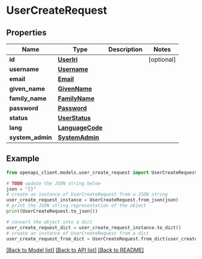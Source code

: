 # UserCreateRequest


## Properties

Name | Type | Description | Notes
------------ | ------------- | ------------- | -------------
**id** | [**UserIri**](UserIri.md) |  | [optional] 
**username** | [**Username**](Username.md) |  | 
**email** | [**Email**](Email.md) |  | 
**given_name** | [**GivenName**](GivenName.md) |  | 
**family_name** | [**FamilyName**](FamilyName.md) |  | 
**password** | [**Password**](Password.md) |  | 
**status** | [**UserStatus**](UserStatus.md) |  | 
**lang** | [**LanguageCode**](LanguageCode.md) |  | 
**system_admin** | [**SystemAdmin**](SystemAdmin.md) |  | 

## Example

```python
from openapi_client.models.user_create_request import UserCreateRequest

# TODO update the JSON string below
json = "{}"
# create an instance of UserCreateRequest from a JSON string
user_create_request_instance = UserCreateRequest.from_json(json)
# print the JSON string representation of the object
print(UserCreateRequest.to_json())

# convert the object into a dict
user_create_request_dict = user_create_request_instance.to_dict()
# create an instance of UserCreateRequest from a dict
user_create_request_from_dict = UserCreateRequest.from_dict(user_create_request_dict)
```
[[Back to Model list]](../README.md#documentation-for-models) [[Back to API list]](../README.md#documentation-for-api-endpoints) [[Back to README]](../README.md)


